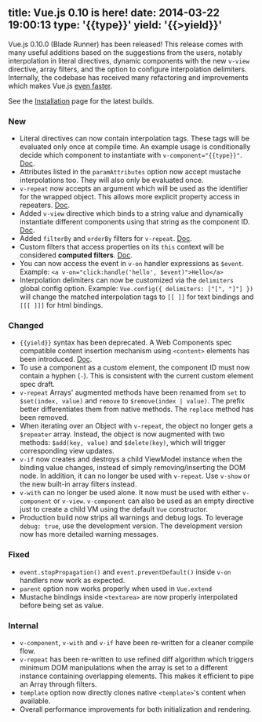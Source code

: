 title: Vue.js 0.10 is here!
date: 2014-03-22 19:00:13
type: '{{type}}'
yield: '{{>yield}}'
---

Vue.js 0.10.0 (Blade Runner) has been released! This release comes with many useful additions based on the suggestions from the users, notably interpolation in literal directives, dynamic components with the new `v-view` directive, array filters, and the option to configure interpolation delimiters. Internally, the codebase has received many refactoring and improvements which makes Vue.js [even faster](http://vuejs.org/perf/).

<!-- more -->

See the [Installation](/guide/installation.html) page for the latest builds.

### New

- Literal directives can now contain interpolation tags. These tags will be evaluated only once at compile time. An example usage is conditionally decide which component to instantiate with `v-component="{{type}}"`. [Doc](/guide/directives.html#Literal_Directives).
- Attributes listed in the `paramAttributes` option now accept mustache interpolations too. They will also only be evaluated once.
- `v-repeat` now accepts an argument which will be used as the identifier for the wrapped object. This allows more explicit property access in repeaters. [Doc](/guide/list.html#Using_an_Identifier).
- Added `v-view` directive which binds to a string value and dynamically instantiate different components using that string as the component ID. [Doc](/api/directives.html#v-view).
- Added `filterBy` and `orderBy` filters for `v-repeat`. [Doc](/api/filters.html#filterBy).
- Custom filters that access properties on its `this` context will be considered **computed filters**. [Doc](/guide/custom-filter.html#Filter_Context).
- You can now access the event in `v-on` handler expressions as `$event`. Example: `<a v-on="click:handle('hello', $event)">Hello</a>`
- Interpolation delimiters can now be customized via the `delimiters` global config option. Example: `Vue.config({ delimiters: ["[", "]"] })` will change the matched interpolation tags to `[[ ]]` for text bindings and `[[[ ]]]` for html bindings.

### Changed

- `{{yield}}` syntax has been deprecated. A Web Components spec compatible content insertion mechanism using `<content>` elements has been introduced. [Doc](/guide/composition.html#Content_Insertion_Points).
- To use a component as a custom element, the component ID must now contain a hyphen (`-`). This is consistent with the current custom element spec draft.
- `v-repeat` Arrays' augmented methods have been renamed from `set` to `$set(index, value)` and `remove` to `$remove(index | value)`. The prefix better differentiates them from native methods. The `replace` method has been removed.
- When iterating over an Object with `v-repeat`, the object no longer gets a `$repeater` array. Instead, the object is now augmented with two methods: `$add(key, value)` and `$delete(key)`, which will trigger corresponding view updates.
- `v-if` now creates and destroys a child ViewModel instance when the binding value changes, instead of simply removing/inserting the DOM node. In addition, it can no longer be used with `v-repeat`. Use `v-show` or the new built-in array filters instead.
- `v-with` can no longer be used alone. It now must be used with either `v-component` or `v-view`. `v-component` can also be used as an empty directive just to create a child VM using the default `Vue` constructor.
- Production build now strips all warnings and debug logs. To leverage `debug: true`, use the development version. The development version now has more detailed warning messages.

### Fixed

- `event.stopPropagation()` and `event.preventDefault()` inside `v-on` handlers now work as expected.
- `parent` option now works properly when used in `Vue.extend`
- Mustache bindings inside `<textarea>` are now properly interpolated before being set as value.

### Internal

- `v-component`, `v-with` and `v-if` have been re-written for a cleaner compile flow.
- `v-repeat` has been re-written to use refined diff algorithm which triggers minimum DOM manipulations when the array is set to a different instance containing overlapping elements. This makes it efficient to pipe an Array through filters.
- `template` option now directly clones native `<template>`'s content when available.
- Overall performance improvements for both initialization and rendering.